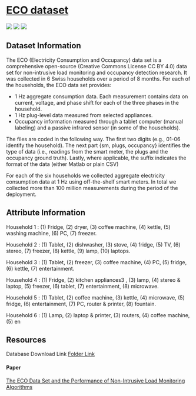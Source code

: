 # [ECO dataset](http://vs.inf.ethz.ch/res/show.html?what=eco-data)

![](https://img.shields.io/badge/sector-power-skyblue.svg) 
![](https://img.shields.io/badge/labeled-yes-blue.svg) 
![](https://img.shields.io/badge/simulation-no-red.svg)

## Dataset Information
The ECO (Electricity Consumption and Occupancy) data set is a comprehensive open-source (Creative Commons License CC BY 4.0) data set for non-intrusive load monitoring and occupancy detection research. It was collected in 6 Swiss households over a period of 8 months. For each of the households, the ECO data set provides:

- 1 Hz aggregate consumption data. Each measurement contains data on current, voltage, and phase shift for each of the three phases in the household.
- 1 Hz plug-level data measured from selected appliances.
- Occupancy information measured through a tablet computer (manual labeling) and a passive infrared sensor (in some of the households).

The files are coded in the following way. The first two digits (e.g., 01-06 identify the household). The next part {sm, plugs, occupancy} identifies the type of data (i.e., readings from the smart meter, the plugs and the occupancy ground truth). Lastly, where applicable, the suffix indicates the format of the data (either Matlab or plain CSV)

For each of the six households we collected aggregate electricity consumption data at 1 Hz using off-the-shelf smart meters. In total we collected more than 100 million measurements during the period of the deployment.

## Attribute Information

Household 1 : (1) Fridge, (2) dryer, (3) coffee machine, (4) kettle, (5) washing machine, (6) PC, (7) freezer. 

Household 2 : (1) Tablet, (2) dishwasher, (3) stove, (4) fridge, (5) TV, (6) stereo, (7) 
freezer, (8) kettle, (9) lamp, (10) laptops.  

Household 3 : (1) Tablet, (2) freezer, (3) coffee machine, (4) PC, (5) fridge, (6) kettle, (7) entertainment.  

Household 4 : (1) Fridge, (2) kitchen appliances3 , (3) lamp, (4) stereo & laptop, (5) freezer, (6) tablet, (7) entertainment, (8) microwave.  

Household 5 : (1) Tablet, (2) coffee machine, (3) kettle, (4) microwave, (5) fridge, (6) entertainment, (7) PC, router & printer, (8) fountain.  

Household 6 : (1) Lamp, (2) laptop & printer, (3) routers, (4) coffee machine, (5) en    

## Resources
Database Download Link [Folder Link](https://rossa-prod-ap21.ethz.ch:8443/delivery/DeliveryManagerServlet?dps_pid=IE594964)

#### Paper

[The ECO Data Set and the Performance of Non-Intrusive Load Monitoring Algorithms](https://www.vs.inf.ethz.ch/publ/papers/beckel-2014-nilm.pdf)
